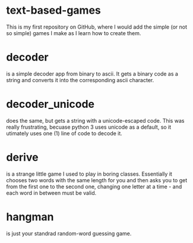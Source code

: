# text-based-games

This is my first repository on GitHub, where I would add the simple (or not so simple) games I make as I learn how to create them.

# decoder
is a simple decoder app from binary to ascii. It gets a binary code as a string and converts it into the corresponding ascii character.

# decoder_unicode
does the same, but gets a string with a unicode-escaped code. This was really frustrating, becuase python 3 uses unicode as a default,
so it utimately uses one (1) line of code to decode it.

# derive
is a strange little game I used to play in boring classes. Essentially it chooses two words with the same length for you and then asks you to get from the first one to the second one, changing one letter at a time - and each word in between must be valid.

# hangman
is just your standrad random-word guessing game.
